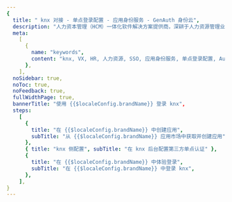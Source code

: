 ```yaml
---
{
  title: " knx 对接 - 单点登录配置 - 应用身份服务 - GenAuth 身份云",
  description: "人力资本管理（HCM）一体化软件解决方案提供商，深耕于人力资源管理业务场景，将数字技术与管理逻辑深度融合，为企业提供“专业化+一体化+轻量化”的 HCM 闭环产品集群。",
  meta:
    [
      {
        name: "keywords",
        content: "knx, VX, HR, 人力资源, SSO, 应用身份服务, 单点登录配置, Authing身份云",
      },
    ],
  noSidebar: true,
  noToc: true,
  noFeedback: true,
  fullWidthPage: true,
  bannerTitle: "使用 {{$localeConfig.brandName}} 登录 knx",
  steps:
    [
      {
        title: "在 {{$localeConfig.brandName}} 中创建应用",
        subTitle: "从 {{$localeConfig.brandName}} 应用市场中获取并创建应用",
      },
      { title: "knx 侧配置", subTitle: "在 knx 后台配置第三方单点认证" },
      {
        title: "在 {{$localeConfig.brandName}} 中体验登录",
        subTitle: "在 {{$localeConfig.brandName}} 中登录 knx",
      },
    ],
}
---
```


<IntegrationDetail/>

